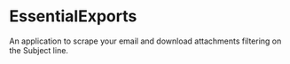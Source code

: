 # EssentialExports
An application to scrape your email and download attachments filtering on the Subject line.
